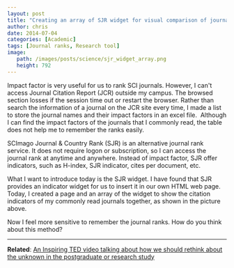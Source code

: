 ```yaml
---
layout: post
title: "Creating an array of SJR widget for visual comparison of journal ranks"
author: chris
date: 2014-07-04
categories: [Academic]
tags: [Journal ranks, Research tool]
image: 
   path: /images/posts/science/sjr_widget_array.png
   height: 792
---
```


Impact factor is very useful for us to rank SCI journals. However, I can't access Journal Citation Report (JCR) outside my campus. The browsed section losses if the session time out or restart the browser. Rather than search the information of a journal on the JCR site every time, I made a list to store the journal names and their impact factors in an excel file.  Although I can find the impact factors of the journals that I commonly read, the table does not help me to remember the ranks easily.

SCImago Journal & Country Rank (SJR) is an alternative journal rank service. It does not require logon or subscription, so I can access the journal rank at anytime and anywhere. Instead of impact factor, SJR offer indicators, such as H-index, SJR indicator, cites per document, etc.

<!--more-->

What I want to introduce today is the SJR widget. I have found that SJR provides an indicator widget for us to insert it in our own HTML web page. Today, I created a page and an array of the widget to show the citation indicators of my commonly read journals together, as shown in the picture above.

Now I feel more sensitive to remember the journal ranks. How do you think about this method?

* * *

**Related**: [An Inspiring TED video talking about how we should rethink about the unknown in the postgraduate or research study](/blog/2014/10/05/An-Inspiring-TED-video-talking-about-how-we-should-rethink-about-the-unknown-in-the-postgraduate-or-research-study)
